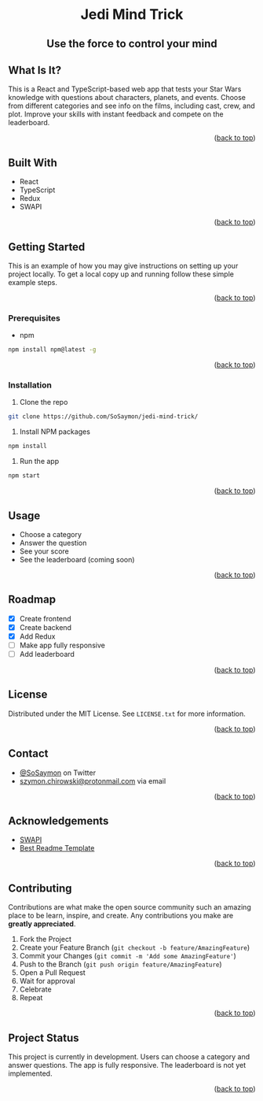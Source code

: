 <div id="top" style="text-align: center;"><h1>Jedi Mind Trick</h1></div>
<div style="text-align: center;"><h2>Use the force to control your mind</h2></div>

## What Is It?
This is  a React and TypeScript-based web app that tests your Star Wars knowledge with questions about characters, planets, and events. Choose from different categories and see info on the films, including cast, crew, and plot. Improve your skills with instant feedback and compete on the leaderboard.
<p style="text-align: right">(<a href="#top">back to top</a>)</p>

## Built With
- React
- TypeScript
- Redux
- SWAPI
<p style="text-align: right">(<a href="#top">back to top</a>)</p>

## Getting Started
This is an example of how you may give instructions on setting up your project locally. To get a local copy up and running follow these simple example steps.
<p style="text-align: right">(<a href="#top">back to top</a>)</p>

### Prerequisites
- npm
```sh
npm install npm@latest -g
```
<p style="text-align: right">(<a href="#top">back to top</a>)</p>

### Installation
1. Clone the repo
```sh
git clone https://github.com/SoSaymon/jedi-mind-trick/
```
1. Install NPM packages
```sh
npm install
```
1. Run the app
```sh
npm start
```
<p style="text-align: right">(<a href="#top">back to top</a>)</p>

## Usage
- Choose a category
- Answer the question
- See your score
- See the leaderboard (coming soon)
<p style="text-align: right">(<a href="#top">back to top</a>)</p>

## Roadmap
- [X] Create frontend
- [X] Create backend
- [X] Add Redux
- [ ] Make app fully responsive
- [ ] Add leaderboard
<p style="text-align: right">(<a href="#top">back to top</a>)</p>

## License
Distributed under the MIT License. See `LICENSE.txt` for more information.
<p style="text-align: right">(<a href="#top">back to top</a>)</p>

## Contact
- [@SoSaymon](https://twitter.com/SoSaymon) on Twitter
- [szymon.chirowski@protonmail.com](mailto:szymon.chirowski@protonmail.com) via email
<p style="text-align: right">(<a href="#top">back to top</a>)</p>

## Acknowledgements
- [SWAPI](https://swapi.dev/)
- [Best Readme Template](https://github.com/othneildrew/Best-README-Template)
<p style="text-align: right">(<a href="#top">back to top</a>)</p>

## Contributing
Contributions are what make the open source community such an amazing place to be learn, inspire, and create. Any contributions you make are **greatly appreciated**.

1. Fork the Project
2. Create your Feature Branch (`git checkout -b feature/AmazingFeature`)
3. Commit your Changes (`git commit -m 'Add some AmazingFeature'`)
4. Push to the Branch (`git push origin feature/AmazingFeature`)
5. Open a Pull Request
6. Wait for approval
7. Celebrate
8. Repeat
<p style="text-align: right">(<a href="#top">back to top</a>)</p>

## Project Status
This project is currently in development. Users can choose a category and answer questions. The app is fully responsive. The leaderboard is not yet implemented.
<p style="text-align: right">(<a href="#top">back to top</a>)</p>
